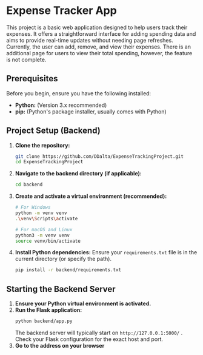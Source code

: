 # Expense Tracker App

This project is a basic web application designed to help users track their expenses. It offers a straightforward interface for adding spending data and aims to provide real-time updates without needing page refreshes. Currently, the user can add, remove, and view their expenses. There is an additional page for users to view their total spending, however, the feature is not complete.

## Prerequisites

Before you begin, ensure you have the following installed:

- **Python:**  (Version 3.x recommended)
- **pip:** (Python's package installer, usually comes with Python)

## Project Setup (Backend)

1.  **Clone the repository:**
    ```bash
    git clone https://github.com/DDalta/ExpenseTrackingProject.git
    cd ExpenseTrackingProject
    ```

2.  **Navigate to the backend directory (if applicable):**
    ```bash
    cd backend
    ```

3.  **Create and activate a virtual environment (recommended):**
    ```bash
    # For Windows
    python -m venv venv
    .\venv\Scripts\activate

    # For macOS and Linux
    python3 -m venv venv
    source venv/bin/activate
    ```

4.  **Install Python dependencies:**
    Ensure your `requirements.txt` file is in the current directory (or specify the path).
    ```bash
    pip install -r backend/requirements.txt
    ```
## Starting the Backend Server

1.  **Ensure your Python virtual environment is activated.**
2.  **Run the Flask application:**
    ```bash
    python backend/app.py
    ```
    The backend server will typically start on `http://127.0.0.1:5000/` . Check your Flask configuration for the exact host and port.
3. **Go to the address on your browser**